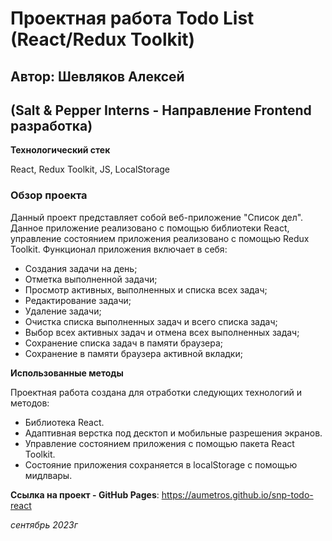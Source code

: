 # Проектная работа Todo List (React/Redux Toolkit)
## Автор: Шевляков Алексей
## (Salt & Pepper Interns - Направление Frontend разработка)

**Технологический стек**

React, Redux Toolkit, JS, LocalStorage

### Обзор проекта
Данный проект представляет собой веб-приложение "Список дел". Данное приложение реализовано c помощью библиотеки React, управление состоянием приложения реализовано с помощью Redux Toolkit.
Функционал приложения включает в себя:
* Создания задачи на день;
* Отметка выполненной задачи;
* Просмотр активных, выполненных и списка всех задач;
* Редактирование задачи;
* Удаление задачи;
* Очистка списка выполненных задач и всего списка задач;
* Выбор всех активных задач и отмена всех выполненных задач;
* Сохранение списка задач в памяти браузера;
* Сохранение в памяти браузера активной вкладки;

**Использованные методы**

Проектная работа создана для отработки следующих технологий и методов:
* Библиотека React.
* Адаптивная верстка под десктоп и мобильные разрешения экранов.
* Управление состоянием приложения с помощью пакета React Toolkit.
* Состояние приложения сохраняется в localStorage с помощью мидлвары.

**Ссылка на проект - GitHub Pages**: https://aumetros.github.io/snp-todo-react

*сентябрь 2023г*